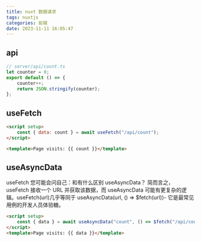 ```yaml
---
title: nuxt 数据请求
tags: nuxtjs
categories: 前端
date: 2023-11-11 16:05:47
---
```

<meta name="referrer" content="no-referrer"/>

## api

```ts
// server/api/count.ts
let counter = 0;
export default () => {
    counter++;
    return JSON.stringify(counter);
};
```

## useFetch

```html
<script setup>
    const { data: count } = await useFetch("/api/count");
</script>

<template>Page visits: {{ count }}</template>
```

## useAsyncData

useFetch 您可能会问自己：和有什么区别 useAsyncData？
简而言之，useFetch 接收一个 URL 并获取该数据，而 useAsyncData 可能有更复杂的逻辑。useFetch(url)几乎等同于 useAsyncData(url, () => $fetch(url))- 它是最常见用例的开发人员体验糖。

```html
<script setup>
    const { data } = await useAsyncData("count", () => $fetch("/api/count"));
</script>
<template>Page visits: {{ data }}</template>
```

